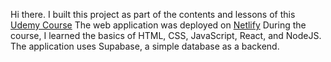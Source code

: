 Hi there. I built this project as part of the contents and lessons of this [Udemy Course](https://www.udemy.com/course/full-stack-crash-course/?couponCode=24T7MT72224)
The web application was deployed on [Netlify](https://todayilearned-duc.netlify.app/)
During the course, I learned the basics of HTML, CSS, JavaScript, React, and NodeJS. The application uses Supabase, a simple database as a backend.
